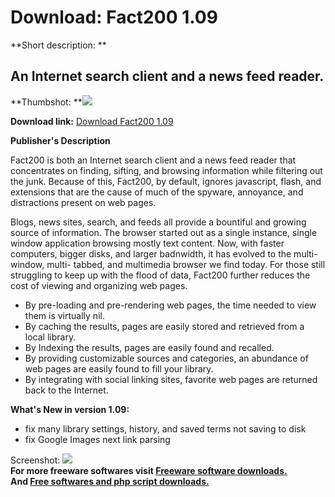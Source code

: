 # Download: Fact200 1.09

**Short description: **

## An Internet search client and a news feed reader.

  
**Thumbshot: **![](http://www.freewarefiles.com/screenshot/fact200_md.gif)   
  
**Download link:** [Download Fact200 1.09](http://freesoftwares.boysofts.com/Fact_program_22824.html)  
  

**Publisher's Description**  
  

Fact200 is both an Internet search client and a news feed reader that
concentrates on finding, sifting, and browsing information while filtering out
the junk. Because of this, Fact200, by default, ignores javascript, flash, and
extensions that are the cause of much of the spyware, annoyance, and
distractions present on web pages.

Blogs, news sites, search, and feeds all provide a bountiful and growing
source of information. The browser started out as a single instance, single
window application browsing mostly text content. Now, with faster computers,
bigger disks, and larger badnwidth, it has evolved to the multi-window, multi-
tabbed, and multimedia browser we find today. For those still struggling to
keep up with the flood of data, Fact200 further reduces the cost of viewing
and organizing web pages.

  * By pre-loading and pre-rendering web pages, the time needed to view them is virtually nil. 
  * By caching the results, pages are easily stored and retrieved from a local library. 
  * By Indexing the results, pages are easily found and recalled. 
  * By providing customizable sources and categories, an abundance of web pages are easily found to fill your library. 
  * By integrating with social linking sites, favorite web pages are returned back to the Internet. 

**What's New in version 1.09:**

  * fix many library settings, history, and saved terms not saving to disk 
  * fix Google Images next link parsing 

  
  
Screenshot: ![](http://www.freewarefiles.com/screenshot/fact200.gif)  
**For more freeware softwares visit [Freeware software downloads.](http://freesoftwares.boysofts.com/)**   
**And [Free softwares and php script downloads.](http://www.boysofts.com/)**

